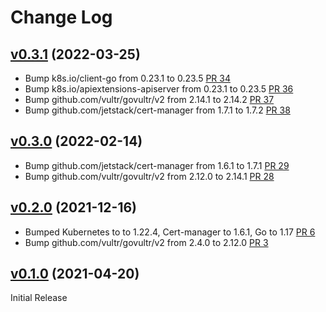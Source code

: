 # Change Log

## [v0.3.1](https://github.com/vultr/cert-manager-webhook-vultr) (2022-03-25)
* Bump k8s.io/client-go from 0.23.1 to 0.23.5  [PR 34](https://github.com/vultr/cert-manager-webhook-vultr/pull/34) 
* Bump k8s.io/apiextensions-apiserver from 0.23.1 to 0.23.5 [PR 36](https://github.com/vultr/cert-manager-webhook-vultr/pull/36) 
* Bump github.com/vultr/govultr/v2 from 2.14.1 to 2.14.2 [PR 37](https://github.com/vultr/cert-manager-webhook-vultr/pull/37) 
* Bump github.com/jetstack/cert-manager from 1.7.1 to 1.7.2 [PR 38](https://github.com/vultr/cert-manager-webhook-vultr/pull/38) 

## [v0.3.0](https://github.com/vultr/cert-manager-webhook-vultr) (2022-02-14)
* Bump github.com/jetstack/cert-manager from 1.6.1 to 1.7.1 [PR 29](https://github.com/vultr/cert-manager-webhook-vultr/pull/29) 
* Bump github.com/vultr/govultr/v2 from 2.12.0 to 2.14.1 [PR 28](https://github.com/vultr/cert-manager-webhook-vultr/pull/28) 


## [v0.2.0](https://github.com/vultr/cert-manager-webhook-vultr) (2021-12-16)
* Bumped Kubernetes to to 1.22.4, Cert-manager to 1.6.1, Go to 1.17 [PR 6](https://github.com/vultr/cert-manager-webhook-vultr/pull/6) 
* Bump github.com/vultr/govultr/v2 from 2.4.0 to 2.12.0 [PR 3](https://github.com/vultr/cert-manager-webhook-vultr/pull/3) 


## [v0.1.0](https://github.com/vultr/cert-manager-webhook-vultr) (2021-04-20)
Initial Release
